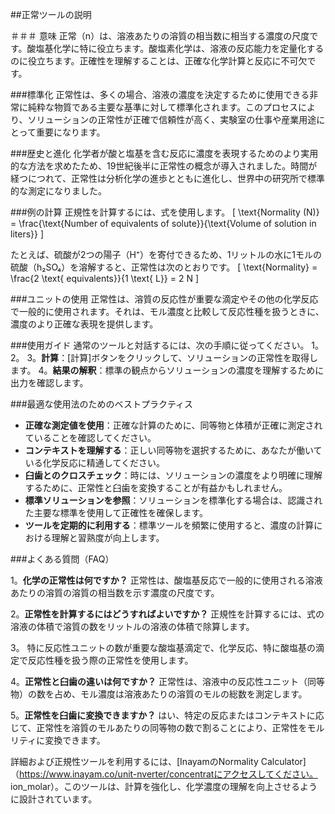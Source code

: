 ##正常ツールの説明

＃＃＃ 意味
正常（n）は、溶液あたりの溶質の相当数に相当する濃度の尺度です。酸塩基化学に特に役立ちます。酸塩素化学は、溶液の反応能力を定量化するのに役立ちます。正確性を理解することは、正確な化学計算と反応に不可欠です。

###標準化
正常性は、多くの場合、溶液の濃度を決定するために使用できる非常に純粋な物質である主要な基準に対して標準化されます。このプロセスにより、ソリューションの正常性が正確で信頼性が高く、実験室の仕事や産業用途にとって重要になります。

###歴史と進化
化学者が酸と塩基を含む反応に濃度を表現するためのより実用的な方法を求めたため、19世紀後半に正常性の概念が導入されました。時間が経つにつれて、正常性は分析化学の進歩とともに進化し、世界中の研究所で標準的な測定になりました。

###例の計算
正規性を計算するには、式を使用します。
\[ \text{Normality (N)} = \frac{\text{Number of equivalents of solute}}{\text{Volume of solution in liters}} \]

たとえば、硫酸が2つの陽子（H⁺）を寄付できるため、1リットルの水に1モルの硫酸（h₂SO₄）を溶解すると、正常性は次のとおりです。
\[ \text{Normality} = \frac{2 \text{ equivalents}}{1 \text{ L}} = 2 N \]

###ユニットの使用
正常性は、溶質の反応性が重要な滴定やその他の化学反応で一般的に使用されます。それは、モル濃度と比較して反応性種を扱うときに、濃度のより正確な表現を提供します。

###使用ガイド
通常のツールと対話するには、次の手順に従ってください。
1。
2。
3。**計算**：[計算]ボタンをクリックして、ソリューションの正常性を取得します。
4。**結果の解釈**：標準の観点からソリューションの濃度を理解するために出力を確認します。

###最適な使用法のためのベストプラクティス
-  **正確な測定値を使用**：正確な計算のために、同等物と体積が正確に測定されていることを確認してください。
-  **コンテキストを理解する**：正しい同等物を選択するために、あなたが働いている化学反応に精通してください。
-  **臼歯とのクロスチェック**：時には、ソリューションの濃度をより明確に理解するために、正常性と臼歯を変換することが有益かもしれません。
-  **標準ソリューションを参照**：ソリューションを標準化する場合は、認識された主要な標準を使用して正確性を確保します。
-  **ツールを定期的に利用する**：標準ツールを頻繁に使用すると、濃度の計算における理解と習熟度が向上します。

###よくある質問（FAQ）

1。**化学の正常性は何ですか？**
正常性は、酸塩基反応で一般的に使用される溶液あたりの溶質の溶質の相当数を示す濃度の尺度です。

2。**正常性を計算するにはどうすればよいですか？**
正規性を計算するには、式の溶液の体積で溶質の数をリットルの溶液の体積で除算します。

3。
特に反応性ユニットの数が重要な酸塩基滴定で、化学反応、特に酸塩基の滴定で反応性種を扱う際の正常性を使用します。

4。**正常性と臼歯の違いは何ですか？**
正常性は、溶液中の反応性ユニット（同等物）の数を占め、モル濃度は溶液あたりの溶質のモルの総数を測定します。

5。**正常性を臼歯に変換できますか？**
はい、特定の反応またはコンテキストに応じて、正常性を溶質のモルあたりの同等物の数で割ることにより、正常性をモルリティに変換できます。

詳細および正規性ツールを利用するには、[InayamのNormality Calculator]（https://www.inayam.co/unit-nverter/concentratにアクセスしてください。 ion_molar）。このツールは、計算を強化し、化学濃度の理解を向上させるように設計されています。